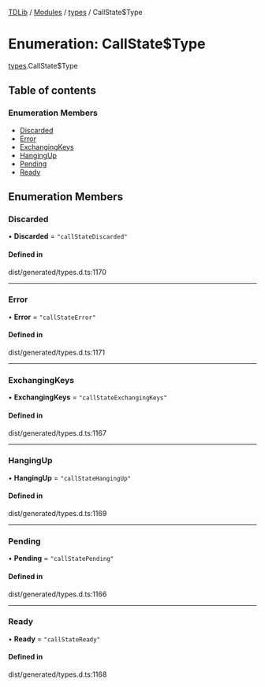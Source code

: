 [TDLib](../README.md) / [Modules](../modules.md) / [types](../modules/types.md) / CallState$Type

# Enumeration: CallState$Type

[types](../modules/types.md).CallState$Type

## Table of contents

### Enumeration Members

- [Discarded](types.CallState_Type.md#discarded)
- [Error](types.CallState_Type.md#error)
- [ExchangingKeys](types.CallState_Type.md#exchangingkeys)
- [HangingUp](types.CallState_Type.md#hangingup)
- [Pending](types.CallState_Type.md#pending)
- [Ready](types.CallState_Type.md#ready)

## Enumeration Members

### Discarded

• **Discarded** = ``"callStateDiscarded"``

#### Defined in

dist/generated/types.d.ts:1170

___

### Error

• **Error** = ``"callStateError"``

#### Defined in

dist/generated/types.d.ts:1171

___

### ExchangingKeys

• **ExchangingKeys** = ``"callStateExchangingKeys"``

#### Defined in

dist/generated/types.d.ts:1167

___

### HangingUp

• **HangingUp** = ``"callStateHangingUp"``

#### Defined in

dist/generated/types.d.ts:1169

___

### Pending

• **Pending** = ``"callStatePending"``

#### Defined in

dist/generated/types.d.ts:1166

___

### Ready

• **Ready** = ``"callStateReady"``

#### Defined in

dist/generated/types.d.ts:1168
